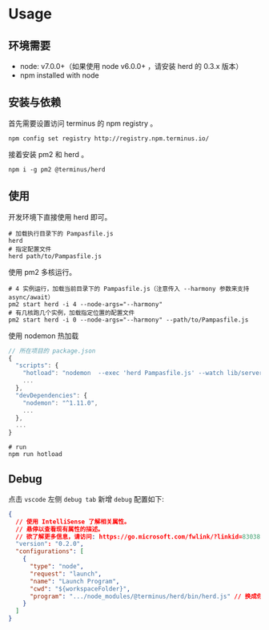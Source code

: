 # Usage

## 环境需要

- node: v7.0.0+（如果使用 node v6.0.0+ ，请安装 herd 的 0.3.x 版本）
- npm installed with node

## 安装与依赖

首先需要设置访问 terminus 的 npm registry 。

```shell
npm config set registry http://registry.npm.terminus.io/
```

接着安装 pm2 和 herd 。

```shell
npm i -g pm2 @terminus/herd
```

## 使用

开发环境下直接使用 herd 即可。

```shell
# 加载执行目录下的 Pampasfile.js
herd
# 指定配置文件
herd path/to/Pampasfile.js
```

使用 pm2 多核运行。

```shell
# 4 实例运行，加载当前目录下的 Pampasfile.js（注意传入 --harmony 参数来支持 async/await）
pm2 start herd -i 4 --node-args="--harmony"
# 有几核跑几个实例，加载指定位置的配置文件
pm2 start herd -i 0 --node-args="--harmony" --path/to/Pampasfile.js
```


使用 nodemon 热加载

```javascript
// 所在项目的 package.json
{
  "scripts": {
    "hotload": "nodemon  --exec 'herd Pampasfile.js' --watch lib/server --watch 'Pampasfile*.js'"
    ...
  },
  "devDependencies": {
    "nodemon": "^1.11.0",
    ...
  },
  ...
}

```
```shell
# run
npm run hotload
```


## Debug

点击 `vscode` 左侧 `debug tab` 新增 `debug` 配置如下:

```json
{
  // 使用 IntelliSense 了解相关属性。
  // 悬停以查看现有属性的描述。
  // 欲了解更多信息，请访问: https://go.microsoft.com/fwlink/?linkid=830387
  "version": "0.2.0",
  "configurations": [
    {
      "type": "node",
      "request": "launch",
      "name": "Launch Program",
      "cwd": "${workspaceFolder}",
      "program": ".../node_modules/@terminus/herd/bin/herd.js" // 换成你自己herd所在目录
    }
  ]
}
```
